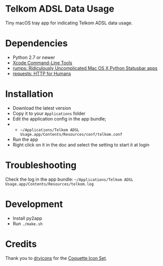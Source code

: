 # Telkom ADSL Data Usage
Tiny macOS tray app for indicating Telkom ADSL data usage.

# Dependencies
* Python 2.7 or newer
* [Xcode Command-Line Tools](https://developer.apple.com/xcode/)
* [rumps: Ridiculously Uncomplicated Mac OS X Python Statusbar apps](https://github.com/jaredks/rumps)
* [requests: HTTP for Humans](http://docs.python-requests.org/en/master/)

# Installation
* Download the latest version
* Copy it to your `Applications` folder
* Edit the application config in the app bundle;
* * `~/Applications/Telkom ADSL Usage.app/Contents/Resources/conf/telkom.conf`
* Run the app
* Right click on it in the doc and select the setting to start it at login

# Troubleshooting
Check the log in the app bundle:
`~/Applications/Telkom ADSL Usage.app/Contents/Resources/telkom.log`

# Development
* Install py2app
* Run `./make.sh`

# Credits
Thank you to [dryicons](http://dryicons.com/) for the [Coquette Icon Set](http://dryicons.com/free-icons/preview/coquette-icons-set/). 
